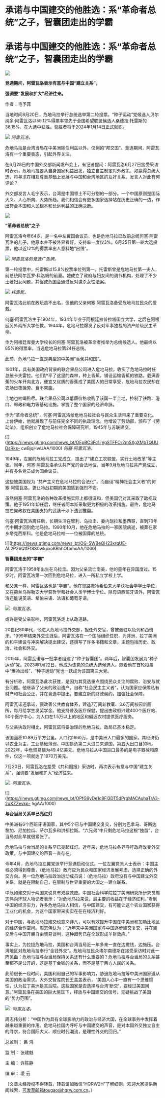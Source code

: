 # 承诺与中国建交的他胜选：系“革命者总统”之子，智囊团走出的学霸

# 承诺与中国建交的他胜选：系“革命者总统”之子，智囊团走出的学霸

![](https://inews.gtimg.com/news_bt/OSV_zd7GL1hRGYeFa0EktG93miguBiySL0ZhjKqiWECTMAA/1000)

**竞选期间，阿雷瓦洛表示有意与中国“建立关系”，**

**强调要“发展和扩大”经济往来。**

作者：毛予菲

当地时间8月20日，危地马拉举行总统选举第二轮投票。“种子运动”党候选人贝尔纳多·阿雷瓦洛以59.12%得票率领先于全国希望联盟候选人桑德拉·托雷斯的36.15%，在大选中获胜。获胜者将于2024年1月14日正式就职。

![](https://inews.gtimg.com/news_bt/O3n40tMdhg2vPq3qmuRP1XTLrDYskDcoF_ii_DhgSo2-YAA/1000)
_阿雷瓦洛。_

危地马拉是台湾当局在中美洲除伯利兹以外，仅剩的“邦交国”。竞选期间，阿雷瓦洛有一个重要表态，引起外界关注。

在6月28日的中国外交部新闻发布会上，有记者提问：阿雷瓦洛6月27日接受采访时表示，危地马拉要从自身国家利益出发，独立自主制定对外政策，如赢得总统大选，将寻求在相互尊重基础上发展与中国和台湾地区的友好关系。发言人对此有何评论？

外交部发言人毛宁表示，台湾是中国领土不可分割的一部分。一个中国原则是国际大义、人心所向、大势所趋。我们相信会有更多国家选择站在历史正确的一边，作出符合本国和人民根本和长远利益的正确决断。

![](https://inews.gtimg.com/news_bt/O9ZttzuefYrSxUg_HZnWhhzzJFdi34UUy5bdmTtHZneZEAA/1000)

**“革命者总统”之子**

阿雷瓦洛今年64岁，是一名中左翼国会议员，也是危地马拉已故前总统何塞·阿雷瓦洛的儿子。他原本并不被外界看好，支持率一度仅3%。6月25日第一轮大选投票，他以近12%的得票率出人意料地“出线”。

![](https://inews.gtimg.com/news_bt/O1sevAAgSz0HFXAA0cc46TavUTseqSki5SnpaMGJxkFuUAA/1000)
_阿雷瓦洛的竞选广告牌。_

第一轮投票中，托雷斯以15.8%投票率位列第一。托雷斯曾是危地马拉第一夫人，前总统阿尔瓦罗·科洛姆的前妻。她成立了政府与妇女间的调节机构，处理了不少土著妇女问题，并促成危国会通过反对谋杀女性法案。

![](https://inews.gtimg.com/news_bt/OWAshTD8iTdMnGiXSK0kcoXGBN5GoWWs4GfWIt6TRZ3s0AA/1000)
_托雷斯。_

阿雷瓦洛此前在政坛虽不出名，但他的父亲何塞·阿雷瓦洛备受危地马拉民众的爱戴。

何塞·阿雷瓦洛生于1904年，1934年毕业于阿根廷拉普拉塔国立大学，之后在阿根廷另外两所大学任教。1944年，危地马拉爆发了反对军事独裁的资产阶级民主革命。

作为阿根廷库曼大学校长的何塞·阿雷瓦洛被革命者推举为总统候选人。他最终以85%的得票率，当选危地马拉第24任总统。

此前，危地马拉一直是典型的中美洲“香蕉共和国”。

1901年，具有美国政府背景的联合果品公司进入危地马拉，收买了危地马拉时任总统卡夫雷拉。他们铲平了这里的森林，种上香蕉，铺设运输香蕉的铁路。载满香蕉的火车开向北方，便宜又优质的香蕉成了美国人的日常享受，危地马拉农民却在农场日夜操劳、食不果腹。

土地也枯竭殆尽。联合果品公司以低廉价格收购了该国一半土地，控制了铁路、港口、邮政和电力等基础设施，掌握了整个国家的经济命脉。

作为“革命者总统”，何塞·阿雷瓦洛给危地马拉社会与民众生活带来了重要变化。上台伊始，他就展现了与前任完全不同的执政理念。他增设了劳动部，颁布了《劳动法》，组织创立了危地马拉社会保障研究所，1945年与苏联建交。

![](https://inews.gtimg.com/news_bt/OEpBC3Fc1ijVgSTFFOr2mSXgXMbTQUUDsRks-
cwBjqHwUAA/1000) _何塞·阿雷瓦洛。_

1949年，左翼的危地马拉工党成立，提出了“建立工农联盟、实行土地改革”等主张。同年，何塞·阿雷瓦洛承认共产党的合法地位，当年9月危地马拉共产党成立，并有多名党员成为国会议员。

这些被美国视为 “共产主义在危地马拉的合法化”，而自诩“精神社会主义者”的何塞·阿雷瓦洛，更让冷战初期的美国感到强烈不安。

虽然何塞·阿雷瓦洛的各种改革措施实际上都很温和，但美国仍对其采取了敌视政策。他于1951年卸任后，继任者阿本斯采取更为积极的改革措施。最终，危地马拉左翼政权在美国支持的武装干涉下遭到推翻。

何塞·阿雷瓦洛离任后，长期生活在智利、乌拉圭、委内瑞拉和墨西哥，直到70年代中期才回到危地马拉。1990年10月，他在危地马拉的一家医院病逝，被葬在家乡塔克西斯科。他是危地马拉唯一一位被国葬的总统。

![](https://inews.gtimg.com/news_bt/OG-5WBeQH23xrqUE-
AL2P26QtfFf8S0wkpxoKRhhOfpmoAA/1000)

**智囊团走出的“学霸”**

阿雷瓦洛于1958年出生在乌拉圭。因为父亲流亡南美，他的童年在异国度过。15岁时，阿雷瓦洛第一次回到危地马拉，进入一所私立学校上学。

和父亲一样，阿雷瓦洛也是“学霸”。他在耶路撒冷希伯来大学获社会学学士学位，又在荷兰乌得勒支大学获哲学和社会人类学博士学位。除母语西班牙语外，阿雷瓦洛还能说英语、希伯来语、法语和葡萄牙语。

![](https://inews.gtimg.com/news_bt/O4n504oA8VhvU2QKF7bu8sfXj3HN8owdwjm_hO2Oulo6wAA/1000)
_·阿雷瓦洛。_

或许是受父亲影响，阿雷瓦洛走上从政道路。

20世纪80年代，他进入危地马拉外交部，担任外交官，曾被派驻以色列和西班牙。1999年结束外交生涯后，阿雷瓦洛在一个国际组织任职，为非洲、拉丁美洲的和平建设与冲突解决提出建议，还撰写了许多书籍和文章，主题包括历史、政治、社会和外交。

2015年，阿雷瓦诺与一批学者组建了“种子智囊团”。两年后，智囊团发展为“种子运动”党。2023年1月22日，他成为该党的总统大选候选人。随着他在首轮投票中“爆冷出线”，“种子运动”党也一跃成为该国第三大党。

有分析称，阿雷瓦洛此次获胜，是因为其竞选重点围绕民众关注的腐败、治安与就业问题。他继承了父亲的政治遗产，自称“社会民主主义者”，认为国家应保障私有财产和社会公正，并在竞选中提出，要建立新的财政契约，加强社会保障。

阿雷瓦诺还承诺，要改善公共教育体系，建造7万间新教室、3.6万间校园新厕所，每月给学生发奖学金。他支持普及医疗保健，提出由政府兴建400个医疗站、50个医疗中心，为人口在1.5万以上的地区和偏远农村提供医疗服务。

与父亲执政时相比，阿雷瓦诺将要治理的危地马拉，政局已基本稳定。

该国面积10.89万平方公里，人口约1860万，是中美洲人口最多的国家。其经济仍以农业为主，工业基础薄弱。中国是危第二大进口来源国，第五大出口目的地。2022年，中危贸易额为49.4亿美元。危地马拉从中国进口最多的是电子器械和原件，仅这一项就达了1970万美元。

7月20日，阿雷瓦洛在接受《共和国报》采访时，再次表示有意与中国“建立关系”，强调要“发展和扩大”经济往来。

![](https://inews.gtimg.com/news_bt/OKtGvtVAztiTeVgNWVKy00MKJkmYblkei2touLtibEc8MAA/1000)
_·阿雷瓦洛。_

![](https://inews.gtimg.com/news_bt/OPfG6yDe1c8Fl3DT5dPrgMACAuhaTrA3-2uXZZevkp-
hgAA/1000)

**与台当局关系早已亮红灯**

中美洲有6个西班牙语国家，其中5个已与中国建交复交，分别为巴拿马、哥斯达黎加、尼加拉瓜、萨尔瓦多和洪都拉斯。“六兄弟”中只剩危地马拉这根“独苗”，台当局对此早就很紧张了。

危地马拉与台当局的关系早已亮起红灯。近年来，危地马拉各界呼吁政府改变外交政策，与中国建交的声音一直存在。

今年4月，危地马拉左翼党派举行竞选启动仪式。一位左翼党派人士表示：中国主权必须得到尊重，（危地马拉）政府应为民众和国家经济发展考虑，选择正确的外交方向。另一位危地马拉政治运动成员说：（危地马拉）政府没有与中国建立外交关系，就是在限制自己，在限制与世界重要的大国之一建立联系。

中危如建交对于两国来说具有双赢效应。中国社会科学院拉丁美洲研究所研究员周志伟向环球人物记者表示：“对危地马拉来说，最主要的收益在于经济红利。”看到中国的经济实力，许多危地马拉人相信，与中国建交，有可能让这个农业国家获得工业化的机会，为这个国家带来实实在在在经济利好。

对于中国，与危地马拉建交也意义非凡，可以有效提升中国在中美洲和加勒比地区的经济合作空间。周志伟认为：“近年来中美洲国家与中国逐步建交复交，并在建交后与中国开展自由贸易谈判，这种趋势已在全球形成羊群效应。”

事实上，为拉拢危地马拉，美国和台湾当局近一年多来一直在边撒钱，边施压。台湾地区对危地马拉奉行“金钱外交”。危地马拉民众埃尔南德斯在接受采访时对此一阵见血：危地马拉与台当局保持关系还有什么重要的？危地马拉与台当局的关系甚至都不是公开的，这是基于金钱的关系，而不是基于两方人民的关系。

此前很长一段时间，美国利用自己的军事影响力，胁迫危地马拉等中美洲国家遵从美国的政治需求。大外交智库院长王盖盖表示，“美国人心中一直有一个思维惯性，认为拉丁美洲是其后院。这些国家是否选择与台湾‘断交’，要经过美国同意。”阿雷瓦洛在美国的巨大施压下，释放与中国建交的信号，无疑挑战了美国的“势力范围”。

![](https://inews.gtimg.com/news_bt/O4EAHhQpKRyNRckrYgXb6WjPhQcSz38m5eGPF0VVmMw0cAA/1000)
_·阿雷瓦洛。_

周志伟分析：“中国作为具有全球影响力的政治与经济大国，在全球事务中发挥着越来越重要的作用。危地马拉国内呼吁与中国建交的声音，是对本国外交独立自主的寻求，符合国际大义、顺应时代潮流，是理性外交的回归。”

总监制： 吕 鸿

监 制： 张建魁

主 编： 许陈静

编 审： 凌 云

（文章未经授权不得转载，转载请加微信“HQRW2H”了解细则。欢迎大家提供新闻线索，可发至邮箱tougao@hqrw.com.cn。）

